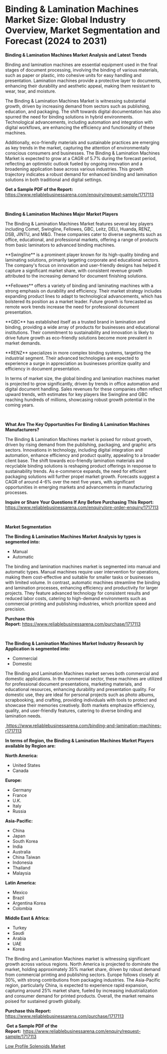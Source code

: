 <p><h1>Binding & Lamination Machines Market Size: Global Industry Overview, Market Segmentation and Forecast (2024 to 2031)</h1></p><p><strong>Binding & Lamination Machines Market Analysis and Latest Trends</strong></p>
<p><p>Binding and lamination machines are essential equipment used in the final stages of document processing, involving the binding of various materials, such as paper or plastic, into cohesive units for easy handling and presentation. Lamination machines provide a protective layer to documents, enhancing their durability and aesthetic appeal, making them resistant to wear, tear, and moisture.</p><p>The Binding & Lamination Machines Market is witnessing substantial growth, driven by increasing demand from sectors such as publishing, education, and packaging. The shift towards digital documentation has also spurred the need for binding solutions in hybrid environments. Technological advancements, including automation and integration with digital workflows, are enhancing the efficiency and functionality of these machines.</p><p>Additionally, eco-friendly materials and sustainable practices are emerging as key trends in the market, capturing the attention of environmentally conscious consumers and businesses. The Binding & Lamination Machines Market is expected to grow at a CAGR of 5.7% during the forecast period, reflecting an optimistic outlook fueled by ongoing innovation and a broadening application base across various industries. This growth trajectory indicates a robust demand for enhanced binding and lamination solutions in both traditional and digital settings.</p></p>
<p><strong>Get a Sample PDF of the Report:&nbsp;</strong> <a href="https://www.reliablebusinessarena.com/enquiry/request-sample/1717113?utm_campaign=1892&utm_medium=2&utm_source=Github&utm_content=ia&utm_term=28122024&utm_id=binding-lamination-machines">https://www.reliablebusinessarena.com/enquiry/request-sample/1717113</a></p>
<p>&nbsp;</p>
<p><strong>Binding & Lamination Machines Major Market Players</strong></p>
<p><p>The Binding & Lamination Machines Market features several key players including Comet, Swingline, Fellowes, GBC, Leitz, DELI, Huanda, RENZ, DSB, JINTU, and M&G. These companies cater to diverse segments such as office, educational, and professional markets, offering a range of products from basic laminators to advanced binding machines.</p><p>**Swingline** is a prominent player known for its high-quality binding and laminating solutions, primarily targeting corporate and educational sectors. The company's focus on innovation and user-friendly designs has helped it capture a significant market share, with consistent revenue growth attributed to the increasing demand for document finishing solutions.</p><p>**Fellowes** offers a variety of binding and laminating machines with a strong emphasis on durability and efficiency. Their market strategy includes expanding product lines to adapt to technological advancements, which has bolstered its position as a market leader. Future growth is forecasted as remote work trends increase the need for professional document presentation.</p><p>**GBC** has established itself as a trusted brand in lamination and binding, providing a wide array of products for businesses and educational institutions. Their commitment to sustainability and innovation is likely to drive future growth as eco-friendly solutions become more prevalent in market demands.</p><p>**RENZ** specializes in more complex binding systems, targeting the industrial segment. Their advanced technologies are expected to experience a surge in appreciation as businesses prioritize quality and efficiency in document presentation.</p><p>In terms of market size, the global binding and lamination machines market is projected to grow significantly, driven by trends in office automation and digital document handling. Sales revenues for these companies often reflect upward trends, with estimates for key players like Swingline and GBC reaching hundreds of millions, showcasing robust growth potential in the coming years.</p></p>
<p>&nbsp;</p>
<p><strong>What Are The Key Opportunities For Binding & Lamination Machines Manufacturers?</strong></p>
<p><p>The Binding & Lamination Machines market is poised for robust growth, driven by rising demand from the publishing, packaging, and graphic arts sectors. Innovations in technology, including digital integration and automation, enhance efficiency and product quality, appealing to a broader client base. The shift towards eco-friendly lamination materials and recyclable binding solutions is reshaping product offerings in response to sustainability trends. As e-commerce expands, the need for efficient packaging solutions will further propel market growth. Forecasts suggest a CAGR of around 4-6% over the next five years, with significant opportunities in emerging markets and advancements in manufacturing processes.</p></p>
<p><strong>Inquire or Share Your Questions If Any Before Purchasing This Report:</strong> <a href="https://www.reliablebusinessarena.com/enquiry/pre-order-enquiry/1717113?utm_campaign=1892&utm_medium=2&utm_source=Github&utm_content=ia&utm_term=28122024&utm_id=binding-lamination-machines">https://www.reliablebusinessarena.com/enquiry/pre-order-enquiry/1717113</a></p>
<p>&nbsp;</p>
<p><strong>Market Segmentation</strong></p>
<p><strong>The Binding & Lamination Machines Market Analysis by types is segmented into:</strong></p>
<p><ul><li>Manual</li><li>Automatic</li></ul></p>
<p><p>The binding and lamination machines market is segmented into manual and automatic types. Manual machines require user intervention for operations, making them cost-effective and suitable for smaller tasks or businesses with limited volume. In contrast, automatic machines streamline the binding and lamination processes, enhancing efficiency and productivity for larger projects. They feature advanced technology for consistent results and reduced labor costs, catering to high-demand environments such as commercial printing and publishing industries, which prioritize speed and precision.</p></p>
<p><strong>Purchase this Report:&nbsp;</strong><a href="https://www.reliablebusinessarena.com/purchase/1717113?utm_campaign=1892&utm_medium=2&utm_source=Github&utm_content=ia&utm_term=28122024&utm_id=binding-lamination-machines">https://www.reliablebusinessarena.com/purchase/1717113</a></p>
<p>&nbsp;</p>
<p><strong>The Binding & Lamination Machines Market Industry Research by Application is segmented into:</strong></p>
<p><ul><li>Commercial</li><li>Domestic</li></ul></p>
<p><p>The Binding and Lamination Machines market serves both commercial and domestic applications. In the commercial sector, these machines are utilized for professional document presentations, marketing materials, and educational resources, enhancing durability and presentation quality. For domestic use, they are ideal for personal projects such as photo albums, scrapbooking, and crafting, providing individuals with tools to protect and showcase their memories creatively. Both markets emphasize efficiency, quality, and user-friendly features, catering to diverse binding and lamination needs.</p></p>
<p><a href="https://www.reliablebusinessarena.com/binding-and-lamination-machines-r1717113?utm_campaign=1892&utm_medium=2&utm_source=Github&utm_content=ia&utm_term=28122024&utm_id=binding-lamination-machines">&nbsp;https://www.reliablebusinessarena.com/binding-and-lamination-machines-r1717113</a></p>
<p><strong>In terms of Region, the Binding & Lamination Machines Market Players available by Region are:</strong></p>
<p>
    <p> <strong> North America: </strong>
        <ul>
            <li>United States</li>
            <li>Canada</li>
        </ul>
        </p> 
    <p> <strong> Europe: </strong>
        <ul>
            <li>Germany</li>
            <li>France</li>
            <li>U.K.</li>
            <li>Italy</li>
            <li>Russia</li>
        </ul>
        </p> 
    <p> <strong> Asia-Pacific: </strong>
        <ul>
            <li>China</li>
            <li>Japan</li>
            <li>South Korea</li>
            <li>India</li>
            <li>Australia</li>
            <li>China Taiwan</li>
            <li>Indonesia</li>
            <li>Thailand</li>
            <li>Malaysia</li>
        </ul>
        </p> 
    <p> <strong> Latin America: </strong>
        <ul>
            <li>Mexico</li>
            <li>Brazil</li>
            <li>Argentina Korea</li>
            <li>Colombia</li>
        </ul>
        </p> 
    <p> <strong> Middle East & Africa: </strong>
        <ul>
            <li>Turkey</li>
            <li>Saudi</li>
            <li>Arabia</li>
            <li>UAE</li>
            <li>Korea</li>
        </ul>
    </p>
    </p>
<p><p>The Binding and Lamination Machines market is witnessing significant growth across various regions. North America is projected to dominate the market, holding approximately 35% market share, driven by robust demand from commercial printing and publishing sectors. Europe follows closely at 30%, with strong contributions from packaging industries. The Asia-Pacific region, particularly China, is expected to experience rapid expansion, capturing around 25% market share, fueled by increasing industrialization and consumer demand for printed products. Overall, the market remains poised for sustained growth globally.</p></p>
<p><strong>Purchase this Report: </strong><a href="https://www.reliablebusinessarena.com/purchase/1717113?utm_campaign=1892&utm_medium=2&utm_source=Github&utm_content=ia&utm_term=28122024&utm_id=binding-lamination-machines">https://www.reliablebusinessarena.com/purchase/1717113</a></p>
<p>&nbsp;<strong>Get a Sample PDF of the Report:&nbsp;&nbsp;</strong><a href="https://www.reliablebusinessarena.com/enquiry/request-sample/1717113?utm_campaign=1892&utm_medium=2&utm_source=Github&utm_content=ia&utm_term=28122024&utm_id=binding-lamination-machines">https://www.reliablebusinessarena.com/enquiry/request-sample/1717113</a></p>
<p><strong></strong></p>
<p><p><a href="https://github.com/provorikovar/Market-Research-Report-List-6/blob/main/low-profile-solenoids-market.md?utm_campaign=1892&utm_medium=2&utm_source=Github&utm_content=ia&utm_term=28122024&utm_id=binding-lamination-machines">Low Profile Solenoids Market</a></p></p>